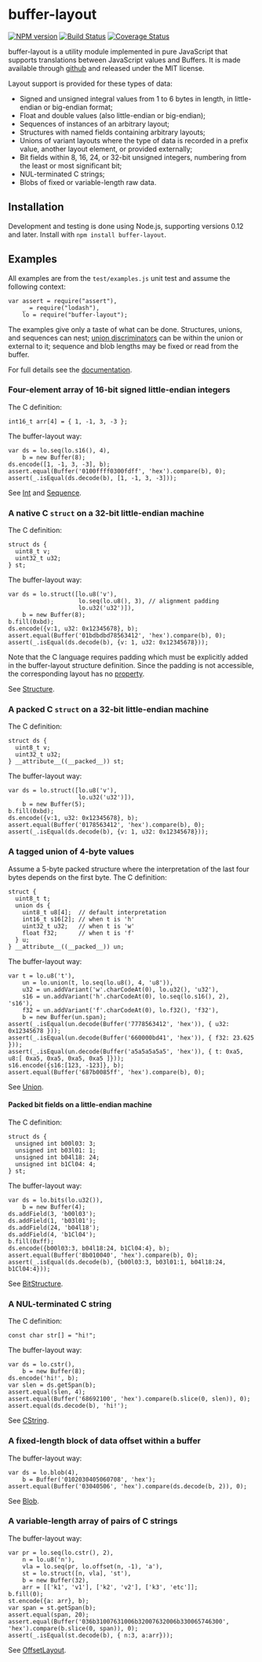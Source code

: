 # buffer-layout

[![NPM version](https://img.shields.io/npm/v/buffer-layout.svg)](https://www.npmjs.com/package/buffer-layout "View this project on NPM")
[![Build Status](https://travis-ci.org/pabigot/buffer-layout.svg?branch=master)](https://travis-ci.org/pabigot/buffer-layout "Check build status on TravisCI")
[![Coverage Status](https://coveralls.io/repos/pabigot/buffer-layout/badge.svg?branch=master&service=github)](https://coveralls.io/github/pabigot/buffer-layout?branch=master "Check coverage status on Coveralls")

buffer-layout is a utility module implemented in pure JavaScript that
supports translations between JavaScript values and Buffers.  It is made
available through [github](https://github.com/pabigot/buffer-layout) and
released under the MIT license.

Layout support is provided for these types of data:

* Signed and unsigned integral values from 1 to 6 bytes in length, in
  little-endian or big-endian format;
* Float and double values (also little-endian or big-endian);
* Sequences of instances of an arbitrary layout;
* Structures with named fields containing arbitrary layouts;
* Unions of variant layouts where the type of data is recorded in a
  prefix value, another layout element, or provided externally;
* Bit fields within 8, 16, 24, or 32-bit unsigned integers, numbering
  from the least or most significant bit;
* NUL-terminated C strings;
* Blobs of fixed or variable-length raw data.

## Installation

Development and testing is done using Node.js, supporting versions 0.12
and later.  Install with `npm install buffer-layout`.

## Examples

All examples are from the `test/examples.js` unit test and assume the
following context:

    var assert = require("assert"),
        _ = require("lodash"),
        lo = require("buffer-layout");

The examples give only a taste of what can be done.  Structures, unions,
and sequences can nest; [union
discriminators](http://pabigot.github.io/buffer-layout/module-Layout-UnionDiscriminator.html)
can be within the union or external to it; sequence and blob lengths may
be fixed or read from the buffer.

For full details see the [documentation](http://pabigot.github.io/buffer-layout/).

### Four-element array of 16-bit signed little-endian integers

The C definition:

    int16_t arr[4] = { 1, -1, 3, -3 };

The buffer-layout way:

    var ds = lo.seq(lo.s16(), 4),
        b = new Buffer(8);
    ds.encode([1, -1, 3, -3], b);
    assert.equal(Buffer('0100ffff0300fdff', 'hex').compare(b), 0);
    assert(_.isEqual(ds.decode(b), [1, -1, 3, -3]));

See [Int](http://pabigot.github.io/buffer-layout/module-Layout-Int.html)
and [Sequence](http://pabigot.github.io/buffer-layout/module-Layout-Sequence.html).

### A native C `struct` on a 32-bit little-endian machine

The C definition:

    struct ds {
      uint8_t v;
      uint32_t u32;
    } st;

The buffer-layout way:

    var ds = lo.struct([lo.u8('v'),
                        lo.seq(lo.u8(), 3), // alignment padding
                        lo.u32('u32')]),
        b = new Buffer(8);
    b.fill(0xbd);
    ds.encode({v:1, u32: 0x12345678}, b);
    assert.equal(Buffer('01bdbdbd78563412', 'hex').compare(b), 0);
    assert(_.isEqual(ds.decode(b), {v: 1, u32: 0x12345678}));

Note that the C language requires padding which must be explicitly added
in the buffer-layout structure definition.  Since the padding is not
accessible, the corresponding layout has no
[property](http://pabigot.github.io/buffer-layout/module-Layout-Layout.html#property).

See [Structure](http://pabigot.github.io/buffer-layout/module-Layout-Structure.html).

### A packed C `struct` on a 32-bit little-endian machine

The C definition:

    struct ds {
      uint8_t v;
      uint32_t u32;
    } __attribute__((__packed__)) st;

The buffer-layout way:

    var ds = lo.struct([lo.u8('v'),
                        lo.u32('u32')]),
        b = new Buffer(5);
    b.fill(0xbd);
    ds.encode({v:1, u32: 0x12345678}, b);
    assert.equal(Buffer('0178563412', 'hex').compare(b), 0);
    assert(_.isEqual(ds.decode(b), {v: 1, u32: 0x12345678}));

### A tagged union of 4-byte values

Assume a 5-byte packed structure where the interpretation of the last
four bytes depends on the first byte.  The C definition:

    struct {
      uint8_t t;
      union ds {
        uint8_t u8[4];  // default interpretation
        int16_t s16[2]; // when t is 'h'
        uint32_t u32;   // when t is 'w'
        float f32;      // when t is 'f'
      } u;
    } __attribute__((__packed__)) un;

The buffer-layout way:

    var t = lo.u8('t'),
        un = lo.union(t, lo.seq(lo.u8(), 4, 'u8')),
        u32 = un.addVariant('w'.charCodeAt(0), lo.u32(), 'u32'),
        s16 = un.addVariant('h'.charCodeAt(0), lo.seq(lo.s16(), 2), 's16'),
        f32 = un.addVariant('f'.charCodeAt(0), lo.f32(), 'f32'),
        b = new Buffer(un.span);
    assert(_.isEqual(un.decode(Buffer('7778563412', 'hex')), { u32: 0x12345678 }));
    assert(_.isEqual(un.decode(Buffer('660000bd41', 'hex')), { f32: 23.625 }));
    assert(_.isEqual(un.decode(Buffer('a5a5a5a5a5', 'hex')), { t: 0xa5, u8:[ 0xa5, 0xa5, 0xa5, 0xa5 ]}));
    s16.encode({s16:[123, -123]}, b);
    assert.equal(Buffer('687b0085ff', 'hex').compare(b), 0);

See [Union](http://pabigot.github.io/buffer-layout/module-Layout-Union.html).

#### Packed bit fields on a little-endian machine

The C definition:

    struct ds {
      unsigned int b00l03: 3;
      unsigned int b03l01: 1;
      unsigned int b04l18: 24;
      unsigned int b1Cl04: 4;
    } st;

The buffer-layout way:

    var ds = lo.bits(lo.u32()),
        b = new Buffer(4);
    ds.addField(3, 'b00l03');
    ds.addField(1, 'b03l01');
    ds.addField(24, 'b04l18');
    ds.addField(4, 'b1Cl04');
    b.fill(0xff);
    ds.encode({b00l03:3, b04l18:24, b1Cl04:4}, b);
    assert.equal(Buffer('8b010040', 'hex').compare(b), 0);
    assert(_.isEqual(ds.decode(b), {b00l03:3, b03l01:1, b04l18:24, b1Cl04:4}));

See [BitStructure](http://pabigot.github.io/buffer-layout/module-Layout-BitStructure.html).

### A NUL-terminated C string

The C definition:

    const char str[] = "hi!";

The buffer-layout way:

    var ds = lo.cstr(),
        b = new Buffer(8);
    ds.encode('hi!', b);
    var slen = ds.getSpan(b);
    assert.equal(slen, 4);
    assert.equal(Buffer('68692100', 'hex').compare(b.slice(0, slen)), 0);
    assert.equal(ds.decode(b), 'hi!');

See [CString](http://pabigot.github.io/buffer-layout/module-Layout-CString.html).

### A fixed-length block of data offset within a buffer

The buffer-layout way:

    var ds = lo.blob(4),
        b = Buffer('0102030405060708', 'hex');
    assert.equal(Buffer('03040506', 'hex').compare(ds.decode(b, 2)), 0);

See [Blob](http://pabigot.github.io/buffer-layout/module-Layout-Blob.html).

### A variable-length array of pairs of C strings

The buffer-layout way:

    var pr = lo.seq(lo.cstr(), 2),
        n = lo.u8('n'),
        vla = lo.seq(pr, lo.offset(n, -1), 'a'),
        st = lo.struct([n, vla], 'st'),
        b = new Buffer(32),
        arr = [['k1', 'v1'], ['k2', 'v2'], ['k3', 'etc']];
    b.fill(0);
    st.encode({a: arr}, b);
    var span = st.getSpan(b);
    assert.equal(span, 20);
    assert.equal(Buffer('036b31007631006b32007632006b330065746300', 'hex').compare(b.slice(0, span)), 0);
    assert(_.isEqual(st.decode(b), { n:3, a:arr}));

See [OffsetLayout](http://pabigot.github.io/buffer-layout/module-Layout-OffsetLayout.html).
